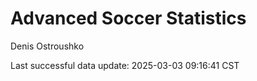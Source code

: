 # Advanced Soccer Statistics
Denis Ostroushko

<!-- gfm -->

Last successful data update: 2025-03-03 09:16:41 CST

